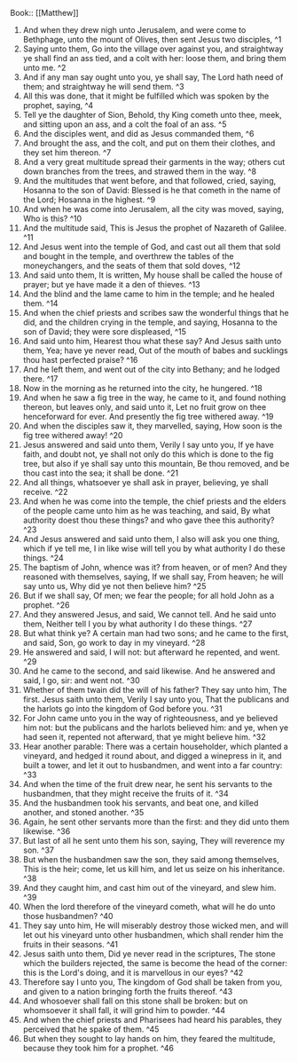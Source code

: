  Book:: [[Matthew]]
 1. And when they drew nigh unto Jerusalem, and were come to Bethphage, unto the mount of Olives, then sent Jesus two disciples, ^1
 2. Saying unto them, Go into the village over against you, and straightway ye shall find an ass tied, and a colt with her: loose them, and bring them unto me. ^2
 3. And if any man say ought unto you, ye shall say, The Lord hath need of them; and straightway he will send them. ^3
 4. All this was done, that it might be fulfilled which was spoken by the prophet, saying, ^4
 5. Tell ye the daughter of Sion, Behold, thy King cometh unto thee, meek, and sitting upon an ass, and a colt the foal of an ass. ^5
 6. And the disciples went, and did as Jesus commanded them, ^6
 7. And brought the ass, and the colt, and put on them their clothes, and they set him thereon. ^7
 8. And a very great multitude spread their garments in the way; others cut down branches from the trees, and strawed them in the way. ^8
 9. And the multitudes that went before, and that followed, cried, saying, Hosanna to the son of David: Blessed is he that cometh in the name of the Lord; Hosanna in the highest. ^9
 10. And when he was come into Jerusalem, all the city was moved, saying, Who is this? ^10
 11. And the multitude said, This is Jesus the prophet of Nazareth of Galilee. ^11
 12. And Jesus went into the temple of God, and cast out all them that sold and bought in the temple, and overthrew the tables of the moneychangers, and the seats of them that sold doves, ^12
 13. And said unto them, It is written, My house shall be called the house of prayer; but ye have made it a den of thieves. ^13
 14. And the blind and the lame came to him in the temple; and he healed them. ^14
 15. And when the chief priests and scribes saw the wonderful things that he did, and the children crying in the temple, and saying, Hosanna to the son of David; they were sore displeased, ^15
 16. And said unto him, Hearest thou what these say? And Jesus saith unto them, Yea; have ye never read, Out of the mouth of babes and sucklings thou hast perfected praise? ^16
 17. And he left them, and went out of the city into Bethany; and he lodged there. ^17
 18. Now in the morning as he returned into the city, he hungered. ^18
 19. And when he saw a fig tree in the way, he came to it, and found nothing thereon, but leaves only, and said unto it, Let no fruit grow on thee henceforward for ever. And presently the fig tree withered away. ^19
 20. And when the disciples saw it, they marvelled, saying, How soon is the fig tree withered away! ^20
 21. Jesus answered and said unto them, Verily I say unto you, If ye have faith, and doubt not, ye shall not only do this which is done to the fig tree, but also if ye shall say unto this mountain, Be thou removed, and be thou cast into the sea; it shall be done. ^21
 22. And all things, whatsoever ye shall ask in prayer, believing, ye shall receive. ^22
 23. And when he was come into the temple, the chief priests and the elders of the people came unto him as he was teaching, and said, By what authority doest thou these things? and who gave thee this authority? ^23
 24. And Jesus answered and said unto them, I also will ask you one thing, which if ye tell me, I in like wise will tell you by what authority I do these things. ^24
 25. The baptism of John, whence was it? from heaven, or of men? And they reasoned with themselves, saying, If we shall say, From heaven; he will say unto us, Why did ye not then believe him? ^25
 26. But if we shall say, Of men; we fear the people; for all hold John as a prophet. ^26
 27. And they answered Jesus, and said, We cannot tell. And he said unto them, Neither tell I you by what authority I do these things. ^27
 28. But what think ye? A certain man had two sons; and he came to the first, and said, Son, go work to day in my vineyard. ^28
 29. He answered and said, I will not: but afterward he repented, and went. ^29
 30. And he came to the second, and said likewise. And he answered and said, I go, sir: and went not. ^30
 31. Whether of them twain did the will of his father? They say unto him, The first. Jesus saith unto them, Verily I say unto you, That the publicans and the harlots go into the kingdom of God before you. ^31
 32. For John came unto you in the way of righteousness, and ye believed him not: but the publicans and the harlots believed him: and ye, when ye had seen it, repented not afterward, that ye might believe him. ^32
 33. Hear another parable: There was a certain householder, which planted a vineyard, and hedged it round about, and digged a winepress in it, and built a tower, and let it out to husbandmen, and went into a far country: ^33
 34. And when the time of the fruit drew near, he sent his servants to the husbandmen, that they might receive the fruits of it. ^34
 35. And the husbandmen took his servants, and beat one, and killed another, and stoned another. ^35
 36. Again, he sent other servants more than the first: and they did unto them likewise. ^36
 37. But last of all he sent unto them his son, saying, They will reverence my son. ^37
 38. But when the husbandmen saw the son, they said among themselves, This is the heir; come, let us kill him, and let us seize on his inheritance. ^38
 39. And they caught him, and cast him out of the vineyard, and slew him. ^39
 40. When the lord therefore of the vineyard cometh, what will he do unto those husbandmen? ^40
 41. They say unto him, He will miserably destroy those wicked men, and will let out his vineyard unto other husbandmen, which shall render him the fruits in their seasons. ^41
 42. Jesus saith unto them, Did ye never read in the scriptures, The stone which the builders rejected, the same is become the head of the corner: this is the Lord's doing, and it is marvellous in our eyes? ^42
 43. Therefore say I unto you, The kingdom of God shall be taken from you, and given to a nation bringing forth the fruits thereof. ^43
 44. And whosoever shall fall on this stone shall be broken: but on whomsoever it shall fall, it will grind him to powder. ^44
 45. And when the chief priests and Pharisees had heard his parables, they perceived that he spake of them. ^45
 46. But when they sought to lay hands on him, they feared the multitude, because they took him for a prophet. ^46
